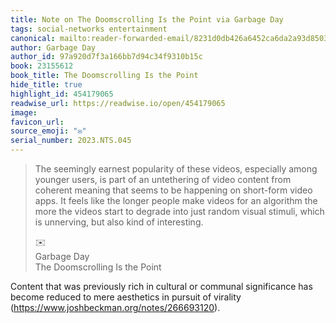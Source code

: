 ```yaml
---
title: Note on The Doomscrolling Is the Point via Garbage Day
tags: social-networks entertainment
canonical: mailto:reader-forwarded-email/8231d0db426a6452ca6da2a93d8503c8
author: Garbage Day
author_id: 97a920d7f3a166bb7d94c34f9310b15c
book: 23155612
book_title: The Doomscrolling Is the Point
hide_title: true
highlight_id: 454179065
readwise_url: https://readwise.io/open/454179065
image:
favicon_url:
source_emoji: "✉️"
serial_number: 2023.NTS.045
---
```

> The seemingly earnest popularity of these videos, especially among younger users, is part of an untethering of video content from coherent meaning that seems to be happening on short-form video apps. It feels like the longer people make videos for an algorithm the more the videos start to degrade into just random visual stimuli, which is unnerving, but also kind of interesting.
> <div class="quoteback-footer"><div class="quoteback-avatar"><span class="mini-emoji"> ✉️</span></div><div class="quoteback-metadata"><div class="metadata-inner"><span style="display:none">FROM:</span><div aria-label="Garbage Day" class="quoteback-author"> Garbage Day</div><div aria-label="The Doomscrolling Is the Point" class="quoteback-title"> The Doomscrolling Is the Point</div></div></div></div>

Content that was previously rich in cultural or communal significance has become reduced to mere aesthetics in pursuit of virality (https://www.joshbeckman.org/notes/266693120).